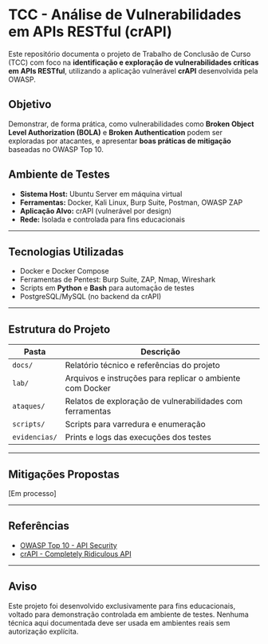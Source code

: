 # TCC - Análise de Vulnerabilidades em APIs RESTful (crAPI)

Este repositório documenta o projeto de Trabalho de Conclusão de Curso (TCC) com foco na **identificação e exploração de vulnerabilidades críticas em APIs RESTful**, utilizando a aplicação vulnerável **crAPI** desenvolvida pela OWASP.

## Objetivo

Demonstrar, de forma prática, como vulnerabilidades como **Broken Object Level Authorization (BOLA)** e **Broken Authentication** podem ser exploradas por atacantes, e apresentar **boas práticas de mitigação** baseadas no OWASP Top 10.

## Ambiente de Testes

- **Sistema Host:** Ubuntu Server em máquina virtual
- **Ferramentas:** Docker, Kali Linux, Burp Suite, Postman, OWASP ZAP
- **Aplicação Alvo:** crAPI (vulnerável por design)
- **Rede:** Isolada e controlada para fins educacionais

---

## Tecnologias Utilizadas

- Docker e Docker Compose
- Ferramentas de Pentest: Burp Suite, ZAP, Nmap, Wireshark
- Scripts em **Python** e **Bash** para automação de testes
- PostgreSQL/MySQL (no backend da crAPI)

---

## Estrutura do Projeto

| Pasta         | Descrição |
|---------------|-----------|
| `docs/`       | Relatório técnico e referências do projeto |
| `lab/`        | Arquivos e instruções para replicar o ambiente com Docker |
| `ataques/`    | Relatos de exploração de vulnerabilidades com ferramentas |
| `scripts/`    | Scripts para varredura e enumeração |
| `evidencias/` | Prints e logs das execuções dos testes |

---

## Mitigações Propostas

[Em processo]

---

## Referências

- [OWASP Top 10 - API Security](https://owasp.org/www-project-api-security/)
- [crAPI - Completely Ridiculous API](https://github.com/OWASP/crAPI)

---

## Aviso 

Este projeto foi desenvolvido exclusivamente para fins educacionais, voltado para demonstração controlada em ambiente de testes. Nenhuma técnica aqui documentada deve ser usada em ambientes reais sem autorização explícita.
